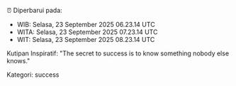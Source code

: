 ⏰ Diperbarui pada:
- WIB: Selasa, 23 September 2025 06.23.14 UTC
- WITA: Selasa, 23 September 2025 07.23.14 UTC
- WIT: Selasa, 23 September 2025 08.23.14 UTC

Kutipan Inspiratif:
"The secret to success is to know something nobody else knows."


Kategori: success

